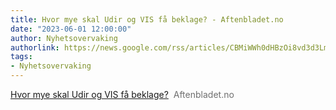 ```yaml
---
title: Hvor mye skal Udir og VIS få beklage? - Aftenbladet.no
date: "2023-06-01 12:00:00"
author: Nyhetsovervaking
authorlink: https://news.google.com/rss/articles/CBMiWWh0dHBzOi8vd3d3LmFmdGVuYmxhZGV0Lm5vL21lbmluZ2VyL2RlYmF0dC9pL084UDlBVi9odm9yLW15ZS1za2FsLXVkaXItb2ctdmlzLWZhYS1iZWtsYWdl0gEA?oc=5
tags:
- Nyhetsovervaking
---
```

<a href="https://news.google.com/rss/articles/CBMiWWh0dHBzOi8vd3d3LmFmdGVuYmxhZGV0Lm5vL21lbmluZ2VyL2RlYmF0dC9pL084UDlBVi9odm9yLW15ZS1za2FsLXVkaXItb2ctdmlzLWZhYS1iZWtsYWdl0gEA?oc=5" target="_blank">Hvor mye skal Udir og VIS få beklage?</a>&nbsp;&nbsp;<font color="#6f6f6f">Aftenbladet.no</font>